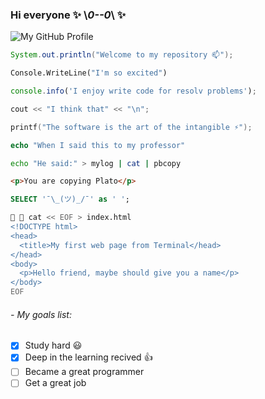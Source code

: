### Hi everyone ✨ \\_0--0_\ ✨ 

![ My GitHub Profile ](https://user-images.githubusercontent.com/60910472/116735313-f0418d00-a9b3-11eb-96c0-e789aeaa85a7.png "My GitHub Profile")

```java
System.out.println("Welcome to my repository 📫");
```
```vb
Console.WriteLine("I'm so excited")
````
```javascript
console.info('I enjoy write code for resolv problems');
```
```cpp
cout << "I think that" << "\n"; 
```
```c
printf("The software is the art of the intangible ⚡");
```
```PHP
echo "When I said this to my professor"
```
```bash
echo "He said:" > mylog | cat | pbcopy
```
```html
<p>You are copying Plato</p>
```
```sql
SELECT '¯\_(ツ)_/¯' as ' ';
```

```bash
  cat << EOF > index.html
<!DOCTYPE html>
<head>
  <title>My first web page from Terminal</head>
</head>
<body>
  <p>Hello friend, maybe should give you a name</p>
</body>
EOF
```
<!--
Some ideas:

- 🔭 I’m currently working on ...
- 🌱 I’m currently learning ...
- 👯 I’m looking to collaborate on ...
- 🤔 I’m looking for help with ...
- 💬 Ask me about ...
- 📫 How to reach me: ...
- 😄 Pronouns: ...
- ⚡ Fun fact: ...
-->

###### - My goals list:
* [x] Study hard :smiley:
* [x] Deep in the learning recived :+1:
* [ ] Became a great programmer
* [ ] Get a great job

